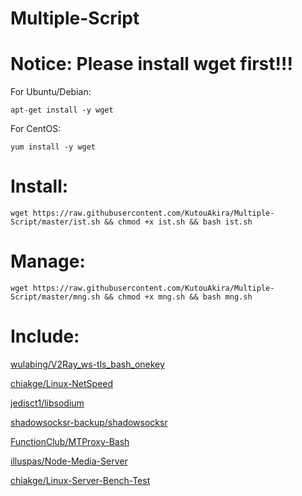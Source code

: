# Multiple-Script
# Notice: Please install wget first!!!
For Ubuntu/Debian:
```
apt-get install -y wget
```
For CentOS:
```
yum install -y wget
```
# Install:
```
wget https://raw.githubusercontent.com/KutouAkira/Multiple-Script/master/ist.sh && chmod +x ist.sh && bash ist.sh
```
# Manage:
```
wget https://raw.githubusercontent.com/KutouAkira/Multiple-Script/master/mng.sh && chmod +x mng.sh && bash mng.sh
```
# Include:

   [wulabing/V2Ray_ws-tls_bash_onekey](https://github.com/wulabing/V2Ray_ws-tls_bash_onekey)
    
   [chiakge/Linux-NetSpeed](https://github.com/chiakge/Linux-NetSpeed)
    
   [jedisct1/libsodium](https://github.com/jedisct1/libsodium)
   
   [shadowsocksr-backup/shadowsocksr](https://github.com/shadowsocksr-backup/shadowsocksr)
    
   [FunctionClub/MTProxy-Bash](https://github.com/FunctionClub/MTProxy-Bash)

   [illuspas/Node-Media-Server](https://github.com/illuspas/Node-Media-Server)

   [chiakge/Linux-Server-Bench-Test](https://github.com/chiakge/Linux-Server-Bench-Test)
